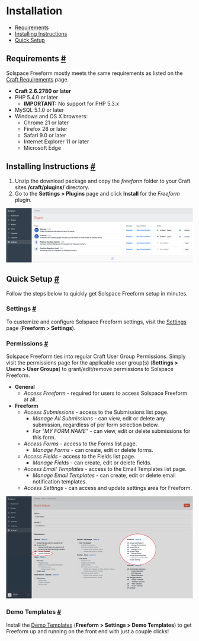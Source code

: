 # Installation

* [Requirements](#requirements)
* [Installing Instructions](#install)
* [Quick Setup](#setup)

## Requirements <a href="#requirements" id="requirements" class="docs-anchor">#</a>
Solspace Freeform mostly meets the same requirements as listed on the [Craft Requirements](https://craftcms.com/docs/requirements) page.

* **Craft 2.6.2780 or later**
* PHP 5.4.0 or later
	* **IMPORTANT:** No support for PHP 5.3.x
* MySQL 5.1.0 or later
* Windows and OS X browsers:
	* Chrome 21 or later
	* Firefox 28 or later
	* Safari 9.0 or later
	* Internet Explorer 11 or later
	* Microsoft Edge

## Installing Instructions <a href="#install" id="install" class="docs-anchor">#</a>
1. Unzip the download package and copy the *freeform* folder to your Craft sites **/craft/plugins/** directory.
2. Go to the **Settings > Plugins** page and click **Install** for the *Freeform* plugin.

[![Installation](images/cp_install.png)](images/cp_install.png)

## Quick Setup <a href="#setup" id="setup" class="docs-anchor">#</a>
Follow the steps below to quickly get Solspace Freeform setup in minutes.

### Settings <a href="#settings" id="settings" class="docs-anchor">#</a>
To customize and configure Solspace Freeform settings, visit the [Settings](settings.md) page (**Freeform > Settings**).

### Permissions <a href="#permissions" id="permissions" class="docs-anchor">#</a>
Solspace Freeform ties into regular Craft User Group Permissions. Simply visit the permissions page for the applicable user group(s) (**Settings > Users > User Groups**) to grant/edit/remove permissions to Solspace Freeform.

* **General**
	* *Access Freeform* - required for users to access Solspace Freeform at all.
* **Freeform**
	* *Access Submissions* - access to the Submissions list page.
		* *Manage All Submissions* - can view, edit or delete any submission, regardless of per form selection below.
		* *For "MY FORM NAME"* - can view, edit or delete submissions for this form.
	* *Access Forms* - access to the Forms list page.
		* *Manage Forms* - can create, edit or delete forms.
	* *Access Fields* - access to the Fields list page.
		* *Manage Fields* - can create, edit or delete fields.
	* *Access Email Templates* - access to the Email Templates list page.
		* *Manage Email Templates* - can create, edit or delete email notification templates.
	* *Access Settings* - can access and update settings area for Freeform.

[![Permissions](images/cp_permissions.png)](images/cp_permissions.png)

### Demo Templates <a href="#demo-templates" id="demo-templates" class="docs-anchor">#</a>
Install the [Demo Templates](demo-templates.md) (**Freeform > Settings > Demo Templates**) to get Freeform up and running on the front end with just a couple clicks!
